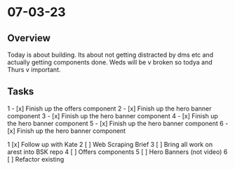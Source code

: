 # 07-03-23

## Overview

Today is about building. Its about not getting distracted by dms etc and actually getting components done. Weds will be v broken so todya and Thurs v important.

## Tasks
1 - [x] Finish up the offers component
2 - [x] Finish up the hero banner component
3 - [x] Finish up the hero banner component
4 - [x] Finish up the hero banner component
5 - [x] Finish up the hero banner component
6 - [x] Finish up the hero banner component

1 [x] Follow up with Kate
2 [ ] Web Scraping Brief
3 [ ] Bring all work on arest into BSK repo
4 [ ] Offers components
5 [ ] Hero Banners (not video)
6 [ ] Refactor existing
